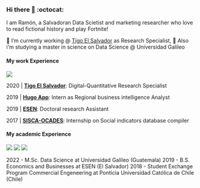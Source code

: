 ### Hi there 👋 :octocat: 

I am Ramón, a Salvadoran Data Scietist and marketing researcher who love to read fictional history and play Fortnite!

🔭 I’m currently working @ [Tigo El Salvador](https://www.tigo.com.sv/) as Research Specialist, 🌱 Also i'm studying a master in science on Data Science @ Universidad Galileo 

#### My work Experience 

![](https://raw.githubusercontent.com/madebybowtie/FlagKit/master/Assets/PNG/SV%402x.png)

2020 | **[Tigo El Salvador](https://www.tigo.com.sv/)**: Digital-Quantitative Research Specialist

2019 | **[Hugo App](https://hugoapp.com/)**: Intern as Regional business intelligence Analyst

2019 | **[ESEN](https://www.esen.edu.sv/)**:  Doctoral research Assistant

2017 | **[SISCA-OCADES](https://www.sisca.int/ocades)**: Internship on Social indicators database compiler


#### My academic Experience 

![](https://raw.githubusercontent.com/madebybowtie/FlagKit/master/Assets/PNG/SV%402x.png)
![](https://raw.githubusercontent.com/madebybowtie/FlagKit/master/Assets/PNG/CL%402x.png)
![](https://raw.githubusercontent.com/madebybowtie/FlagKit/master/Assets/PNG/GT%402x.png)

2022 - M.Sc. Data Science at Universidad Galileo (Guatemala)
2019 - B.S. Economics and Businesses at ESEN (El Salvador)
2018 - Student Exchange Program Commercial Engeneering at Ponticia Universidad Católica de Chile (Chile)


<!--
**ramonescobar/ramonescobar** is a ✨ _special_ ✨ repository because its `README.md` (this file) appears on your GitHub profile.

Here are some ideas to get you started:


- 👯 I’m looking to collaborate on ...
- 🤔 I’m looking for help with ...
- 💬 Ask me about ...
- 📫 How to reach me: ...
- 😄 Pronouns: ...
- ⚡ Fun fact: ...
-->
